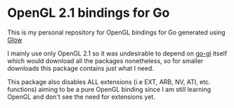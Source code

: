# OpenGL 2.1 bindings for Go
This is my personal repository for OpenGL bindings for Go generated using [Glow](https://github.com/go-gl/glow)

I mainly use only OpenGL 2.1 so it was undesirable to depend on [go-gl](https://github.com/go-gl/gl) itself which would download all the packages nonetheless, so for smaller downloads this package contains just what I need.

This package also disables ALL extensions (i.e EXT, ARB, NV, ATI, etc. functions) aiming to be a pure OpenGL binding since I am still learning OpenGL and don't see the need for extensions yet.
